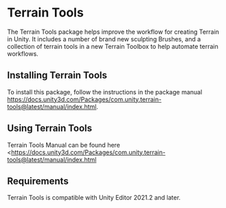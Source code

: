 # Terrain Tools

The Terrain Tools package helps improve the workflow for creating Terrain in Unity. It includes a number of brand new sculpting Brushes, and a collection of terrain tools in a new Terrain Toolbox to help automate terrain workflows. 

## Installing Terrain Tools
To install this package, follow the instructions in the package manual <https://docs.unity3d.com/Packages/com.unity.terrain-tools@latest/manual/index.html>.

## Using Terrain Tools

Terrain Tools Manual can be found here <https://docs.unity3d.com/Packages/com.unity.terrain-tools@latest/manual/index.html

## Requirements

Terrain Tools is compatible with Unity Editor 2021.2 and later. 